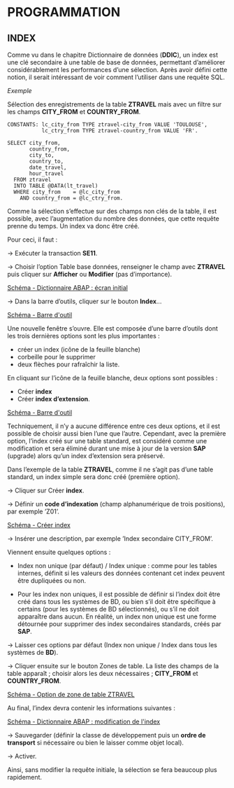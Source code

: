 # **PROGRAMMATION**

## **INDEX**

Comme vu dans le chapitre Dictionnaire de données (**DDIC**), un index est une clé secondaire à une table de base de données, permettant d’améliorer considérablement les performances d’une sélection. Après avoir défini cette notion, il serait intéressant de voir comment l’utiliser dans une requête SQL.

_Exemple_

Sélection des enregistrements de la table **ZTRAVEL** mais avec un filtre sur les champs **CITY_FROM** et **COUNTRY_FROM**.

```ABAP
CONSTANTS: lc_city_from TYPE ztravel-city_from VALUE 'TOULOUSE', 
           lc_ctry_from TYPE ztravel-country_from VALUE 'FR'. 
 
SELECT city_from, 
       country_from, 
       city_to, 
       country_to, 
       date_travel, 
       hour_travel 
  FROM ztravel 
  INTO TABLE @DATA(lt_travel) 
  WHERE city_from    = @lc_city_from 
    AND country_from = @lc_ctry_from.
```

Comme la sélection s’effectue sur des champs non clés de la table, il est possible, avec l’augmentation du nombre des données, que cette requête prenne du temps. Un index va donc être créé.

Pour ceci, il faut :

-> Exécuter la transaction **SE11**.

-> Choisir l’option Table base données, renseigner le champ avec **ZTRAVEL** puis cliquer sur **Afficher** ou **Modifier** (pas d’importance).

 [Schéma - Dictionnaire ABAP :  écran initial](https://drive.google.com/file/d/1m1L89MwZJ9KSo8mt4hUXXcOI2ha7i4tg/view?usp=share_link)

-> Dans la barre d’outils, cliquer sur le bouton **Index**...

[Schéma - Barre d'outil](https://drive.google.com/file/d/1U248oqu5VrAWWbHN0NazWPDLcxl1FSk4/view?usp=share_link)

Une nouvelle fenêtre s’ouvre. Elle est composée d’une barre d’outils dont les trois dernières options sont les plus importantes : 

+ créer un index (icône de la feuille blanche)
+ corbeille pour le supprimer 
+ deux flèches pour rafraîchir la liste.

[](https://drive.google.com/file/d/1-20aau01C9Lo6smtrJHaVZKCzs1kBzWq/view?usp=share_link)

En cliquant sur l’icône de la feuille blanche, deux options sont possibles : 

+ Créer **index**
+ Créer **index d’extension**.

[Schéma - Barre d'outil](https://drive.google.com/file/d/1DWeUWXONcNSs-NknRNx139KEeNCPhzZP/view?usp=share_link)

Techniquement, il n’y a aucune différence entre ces deux options, et il est possible de choisir aussi bien l’une que l’autre. Cependant, avec la première option, l’index créé sur une table standard, est considéré comme une modification et sera éliminé durant une mise à jour de la version **SAP** (upgrade) alors qu’un index d’extension sera préservé.

Dans l’exemple de la table **ZTRAVEL**, comme il ne s’agit pas d’une table standard, un index simple sera donc créé (première option).

-> Cliquer sur Créer **index**.

-> Définir un **code d’indexation** (champ alphanumérique de trois positions), par exemple ’Z01’.

[Schéma - Créer index](https://drive.google.com/file/d/1gcycIPLRh7L4Y9oMhMfYiBS8OaYE3Gu8/view?usp=share_link)

-> Insérer une description, par exemple ’Index secondaire CITY_FROM’.

Viennent ensuite quelques options :

+ Index non unique (par défaut) / Index unique : comme pour les tables internes, définit si les valeurs des données contenant cet index peuvent être dupliquées ou non.

+ Pour les index non uniques, il est possible de définir si l’index doit être créé dans tous les systèmes de BD, ou bien s’il doit être spécifique à certains (pour les systèmes de BD sélectionnés), ou s’il ne doit apparaître dans aucun. En réalité, un index non unique est une forme détournée pour supprimer des index secondaires standards, créés par **SAP**.

-> Laisser ces options par défaut (Index non unique / Index dans tous les systèmes de **BD**).

-> Cliquer ensuite sur le bouton Zones de table. La liste des champs de la table apparaît ; choisir alors les deux nécessaires ; **CITY_FROM** et **COUNTRY_FROM**.

[Schéma - Option de zone de table ZTRAVEL](https://drive.google.com/file/d/1zDIRlWhtDmjAaRb1pXJKutCcl9aTPlPH/view?usp=share_link)

Au final, l’index devra contenir les informations suivantes :

[Schéma - Dictionnaire ABAP : modification de l'index](https://drive.google.com/file/d/15JPde5ZSaKQwGFiOyUTd9PQY7Waquzmk/view?usp=share_link)

-> Sauvegarder (définir la classe de développement puis un **ordre de transport** si nécessaire ou bien le laisser comme objet local).

-> Activer.

Ainsi, sans modifier la requête initiale, la sélection se fera beaucoup plus rapidement.